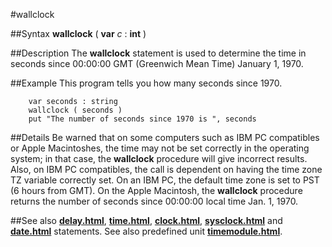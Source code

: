 
#wallclock

##Syntax
**wallclock** ( **var** *c* : **int** )



##Description
The **wallclock** statement is used to determine the time in seconds since 00:00:00 GMT (Greenwich Mean Time) January 1, 1970.



##Example
This program tells you how many seconds since 1970.


        var seconds : string
        wallclock ( seconds )
        put "The number of seconds since 1970 is ", seconds
##Details
Be warned that on some computers such as IBM PC compatibles or Apple Macintoshes, the time may not be set correctly in the operating system; in that case, the **wallclock** procedure will give incorrect results. Also, on IBM PC compatibles, the call is dependent on having the time zone TZ variable correctly set. On an IBM PC, the default time zone is set to PST (6 hours from GMT).
On the Apple Macintosh, the **wallclock** procedure returns the number of seconds since 00:00:00 local time Jan. 1, 1970.



##See also
**[delay.html](delay)**, **[time.html](time)**, **[clock.html](clock)**, **[sysclock.html](sysclock)** and **[date.html](date)** statements.
See also predefined unit **[timemodule.html](Time)**.


